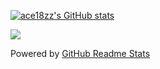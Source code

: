 



[![ace18zz's GitHub stats](https://github-readme-stats-git-masterrstaa-rickstaa.vercel.app/api?username=ace18zz&show_icons=true&count_private=true&hide_rank=true)](https://github.com/anuraghazra/github-readme-stats)


<a href="https://github.com/ace18zz">
  <img align="center" src="https://github-readme-stats-git-masterrstaa-rickstaa.vercel.app/api/top-langs/?username=ace18zz&layout=compact" />
</a>

<!--[![Grow Up Card](https://github-readme-stats-git-masterrstaa-rickstaa.vercel.app/api/pin/?username=ace18zz&repo=GrowUp-ios-app)](https://github.com/ace18zz/GrowUp-ios-app)-->


Powered by [GitHub Readme Stats](https://github.com/anuraghazra/github-readme-stats)
